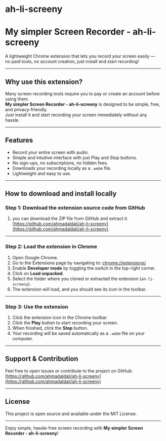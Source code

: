 # ah-li-screeny

# My simpler Screen Recorder - ah-li-screeny

A lightweight Chrome extension that lets you record your screen easily — no paid tools, no account creation, just install and start recording!

---

## Why use this extension?

Many screen recording tools require you to pay or create an account before using them.  
**My simpler Screen Recorder - ah-li-screeny** is designed to be simple, free, and privacy-friendly.  
Just install it and start recording your screen immediately without any hassle.

---

## Features

- Record your entire screen with audio.
- Simple and intuitive interface with just Play and Stop buttons.
- No sign-ups, no subscriptions, no hidden fees.
- Downloads your recording locally as a `.webm` file.
- Lightweight and easy to use.

---

## How to download and install locally

### Step 1: Download the extension source code from GitHub

1. you can download the ZIP file from GitHub and extract it.
[https://github.com/ahmadaldali/ah-li-screeny](https://github.com/ahmadaldali/ah-li-screeny)
---

### Step 2: Load the extension in Chrome

1. Open Google Chrome.
2. Go to the Extensions page by navigating to:
[chrome://extensions/](chrome://extensions/)
3. Enable **Developer mode** by toggling the switch in the top-right corner.
4. Click on **Load unpacked**.
5. Select the folder where you cloned or extracted the extension (`ah-li-screeny`).
6. The extension will load, and you should see its icon in the toolbar.

---

### Step 3: Use the extension

1. Click the extension icon in the Chrome toolbar.
2. Click the **Play** button to start recording your screen.
3. When finished, click the **Stop** button.
4. Your recording will be saved automatically as a `.webm` file on your computer.

---

## Support & Contribution

Feel free to open issues or contribute to the project on GitHub:  
[https://github.com/ahmadaldali/ah-li-screeny](https://github.com/ahmadaldali/ah-li-screeny)

---

## License

This project is open source and available under the MIT License.

---

Enjoy simple, hassle-free screen recording with **My simpler Screen Recorder - ah-li-screeny**!
